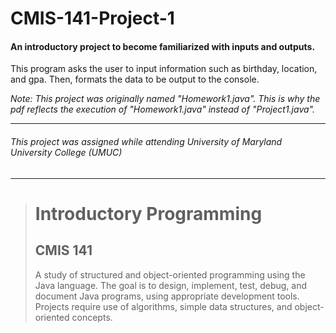 # CMIS-141-Project-1
#### An introductory project to become familiarized with inputs and outputs.
This program asks the user to input information such as birthday, location, and gpa. Then, formats the data to be output to the console.

_Note: This project was originally named "Homework1.java". This is why the pdf reflects the execution of "Homework1.java" instead of "Project1.java"._

---
###### This project was assigned while attending University of Maryland University College (UMUC)
---

><h1>Introductory Programming</h1>
><h2>CMIS 141</h2>
><p>A study of structured and object-oriented programming using the Java language. The goal is to design, implement, test, debug, and document Java programs, using appropriate development tools. Projects require use of algorithms, simple data structures, and object-oriented concepts.</p>

